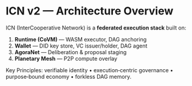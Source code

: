 # ICN v2 — Architecture Overview

ICN (InterCooperative Network) is a **federated execution stack** built on:
1. **Runtime (CoVM)** — WASM executor, DAG anchoring
2. **Wallet** — DID key store, VC issuer/holder, DAG agent
3. **AgoraNet** — Deliberation & proposal staging
4. **Planetary Mesh** — P2P compute overlay

Key Principles: verifiable identity • execution‑centric governance • purpose‑bound economy • forkless DAG memory. 